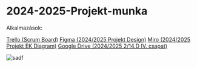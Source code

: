 # 2024-2025-Projekt-munka

Alkalmazások:

[Trello (Scrum Board)](https://trello.com/b/tAIApkoZ/scrum-board) [Figma (2024/2025 Projekt Design)](https://www.figma.com/design/iXJbXJHyXxaZxrOFWi23jL/Untitled?t=aQdRlAzcCnlie6Qn-0) [Miro (2024/2025 Projekt EK Diagram)](https://miro.com/welcomeonboard/azUyNVVMMU5jQVdVaEtuZlJBRUFmdDVDMUJBcmNycWNsbVp4bm9tNXJaZkRUb05hQm9qYmF6YmtQMmMzWVREa3wzNDU4NzY0NTg1MzMxODU4MTkxfDI=?share_link_id=805881295520) [Google Drive (2024/2025 2/14.D IV. csapat)](https://drive.google.com/drive/folders/1GI1A31LWNP_YLqv3hnOa-4M02VlzKX9n?usp=sharing)

![sadf](https://www.google.com/url?sa=i&url=https%3A%2F%2Fwww.pngwing.com%2Fen%2Ffree-png-ahekl&psig=AOvVaw2Ftcl7MXQq8VfCUdvpnjeB&ust=1726723731295000&source=images&cd=vfe&opi=89978449&ved=0CBQQjRxqFwoTCODZmqfhy4gDFQAAAAAdAAAAABAE)
